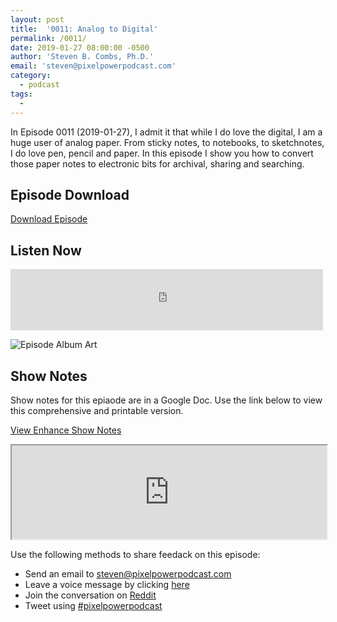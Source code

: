 ```yaml
---
layout: post
title:  '0011: Analog to Digital'
permalink: /0011/
date: 2019-01-27 08:00:00 -0500
author: 'Steven B. Combs, Ph.D.'
email: 'steven@pixelpowerpodcast.com'
category:
  - podcast
tags:
  -
---
```


In Episode 0011 (2019-01-27),  I admit it that while I do love the digital, I am a huge user of analog paper. From sticky notes, to notebooks, to sketchnotes, I do love pen, pencil and paper. In this episode I show you how to convert those paper notes to electronic bits for archival, sharing and searching.

## Episode Download

[Download Episode](https://s3-us-west-2.amazonaws.com/anchor-audio-bank/staging/2020-02-14/a1621a185b5bd9bc2f513448c268242d.m4a)

## Listen Now

<p><iframe src="https://anchor.fm/pixelpowerpodcast/embed/episodes/0011-Analog-to-Digital-e31ube" height="98px" width="500px" frameborder="0" scrolling="no"></iframe></p>

![Episode Album Art](/images/album-art/2020/0011.png)

## Show Notes

Show notes for this epiaode are in a Google Doc. Use the link below to view this comprehensive and printable version.

[View Enhance Show Notes](https://docs.google.com/document/d/1hvx__B6jP3UkBxnD1RPYtzZOrJKZApAudLyLsMncGQs/edit?usp=sharing)

<iframe src="https://docs.google.com/document/d/e/2PACX-1vTuTW7fp8ezo2XXqSNO7ovxA6iQ1qoUNArJk1qPBGpaHZWu-xT_D1QXwxx2-qMrz6AtiS1KAxFnqdDa/pub?embedded=true" width="100%"></iframe>

Use the following methods to share feedack on this episode:

* Send an email to <steven@pixelpowerpodcast.com>
* Leave a voice message by clicking [here](https://anchor.fm/pixelpowerpodcast/message)
* Join the conversation on [Reddit](https://www.reddit.com/r/pixelpowerpodcast/)
* Tweet using [#pixelpowerpodcast](https://twitter.com/search?q=%23pixelpowerpodcast&src=typed_query)
